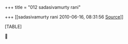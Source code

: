 +++
title = "012 sadasivamurty rani"

+++
[[sadasivamurty rani	2010-06-16, 08:31:56 [Source](https://groups.google.com/g/bvparishat/c/D3857o0Tk7w)]]



[TABLE]



